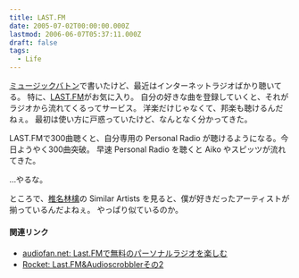 ```yaml
---
title: LAST.FM
date: 2005-07-02T00:00:00.000Z
lastmod: 2006-06-07T05:37:11.000Z
draft: false
tags:
  - Life
---
```


[ミュージックバトン](/posts/20050621/p01)で書いたけど、最近はインターネットラジオばかり聴いてる。 特に、[LAST.FM](http://www.last.fm/user/kmachu)がお気に入り。 自分の好きな曲を登録していくと、それがラジオから流れてくるってサービス。 洋楽だけじゃなくて、邦楽も聴けるんだねぇ。 最初は使い方に戸惑っていたけど、なんとなく分かってきた。

LAST.FMで300曲聴くと、自分専用の Personal Radio が聴けるようになる。今日ようやく300曲突破。 早速 Personal Radio を聴くと Aiko やスピッツが流れてきた。

…やるな。

ところで、[椎名林檎](http://www.last.fm/music/%E6%A4%8E%E5%90%8D%E6%9E%97%E6%AA%8E)の Similar Artists を見ると、僕が好きだったアーティストが揃っているんだよねぇ。 やっぱり似ているのか。

#### 関連リンク

- [audiofan.net: Last.FMで無料のパーソナルラジオを楽しむ](http://audiofan.net/archives/2005/02/lastfm.php)
- [Rocket: Last.FM\&Audioscrobblerその2](http://rocket-speed.com/blog/archives/000044.html)
